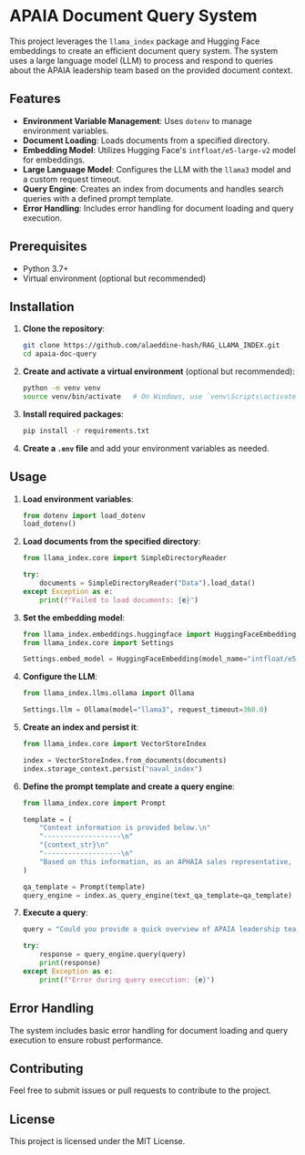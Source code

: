 # APAIA Document Query System

This project leverages the `llama_index` package and Hugging Face embeddings to create an efficient document query system. The system uses a large language model (LLM) to process and respond to queries about the APAIA leadership team based on the provided document context.

## Features

- **Environment Variable Management**: Uses `dotenv` to manage environment variables.
- **Document Loading**: Loads documents from a specified directory.
- **Embedding Model**: Utilizes Hugging Face's `intfloat/e5-large-v2` model for embeddings.
- **Large Language Model**: Configures the LLM with the `llama3` model and a custom request timeout.
- **Query Engine**: Creates an index from documents and handles search queries with a defined prompt template.
- **Error Handling**: Includes error handling for document loading and query execution.

## Prerequisites

- Python 3.7+
- Virtual environment (optional but recommended)

## Installation

1. **Clone the repository**:

    ```bash
    git clone https://github.com/alaeddine-hash/RAG_LLAMA_INDEX.git
    cd apaia-doc-query
    ```

2. **Create and activate a virtual environment** (optional but recommended):

    ```bash
    python -m venv venv
    source venv/bin/activate   # On Windows, use `venv\Scripts\activate`
    ```

3. **Install required packages**:

    ```bash
    pip install -r requirements.txt
    ```

4. **Create a `.env` file** and add your environment variables as needed.

## Usage

1. **Load environment variables**:

    ```python
    from dotenv import load_dotenv
    load_dotenv()
    ```

2. **Load documents from the specified directory**:

    ```python
    from llama_index.core import SimpleDirectoryReader

    try:
        documents = SimpleDirectoryReader("Data").load_data()
    except Exception as e:
        print(f"Failed to load documents: {e}")
    ```

3. **Set the embedding model**:

    ```python
    from llama_index.embeddings.huggingface import HuggingFaceEmbedding
    from llama_index.core import Settings

    Settings.embed_model = HuggingFaceEmbedding(model_name="intfloat/e5-large-v2")
    ```

4. **Configure the LLM**:

    ```python
    from llama_index.llms.ollama import Ollama

    Settings.llm = Ollama(model="llama3", request_timeout=360.0)
    ```

5. **Create an index and persist it**:

    ```python
    from llama_index.core import VectorStoreIndex

    index = VectorStoreIndex.from_documents(documents)
    index.storage_context.persist("naval_index")
    ```

6. **Define the prompt template and create a query engine**:

    ```python
    from llama_index.core import Prompt

    template = (
        "Context information is provided below.\n"
        "-------------------\n"
        "{context_str}\n"
        "-------------------\n"
        "Based on this information, as an APHAIA sales representative, please answer the following question in Japanese text only: {query_str}\n"
    )

    qa_template = Prompt(template)
    query_engine = index.as_query_engine(text_qa_template=qa_template)
    ```

7. **Execute a query**:

    ```python
    query = "Could you provide a quick overview of APAIA leadership team?"

    try:
        response = query_engine.query(query)
        print(response)
    except Exception as e:
        print(f"Error during query execution: {e}")
    ```

## Error Handling

The system includes basic error handling for document loading and query execution to ensure robust performance.

## Contributing

Feel free to submit issues or pull requests to contribute to the project.

## License

This project is licensed under the MIT License.
